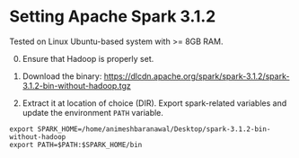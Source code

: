 # Setting Apache Spark 3.1.2

Tested on Linux Ubuntu-based system with >= 8GB RAM.

0. Ensure that Hadoop is properly set.

1. Download the binary: https://dlcdn.apache.org/spark/spark-3.1.2/spark-3.1.2-bin-without-hadoop.tgz

2. Extract it at location of choice (DIR).
   Export spark-related variables and update the environment `PATH` variable.
```
export SPARK_HOME=/home/animeshbaranawal/Desktop/spark-3.1.2-bin-without-hadoop
export PATH=$PATH:$SPARK_HOME/bin
```
